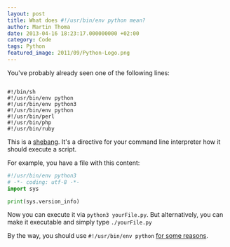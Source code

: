 ```yaml
---
layout: post
title: What does #!/usr/bin/env python mean?
author: Martin Thoma
date: 2013-04-16 18:23:17.000000000 +02:00
category: Code
tags: Python
featured_image: 2011/09/Python-Logo.png
---
```

You've probably already seen one of the following lines:

```text

#!/bin/sh
#!/usr/bin/env python
#!/usr/bin/env python3
#!/usr/bin/env python
#!/usr/bin/perl
#!/usr/bin/php
#!/usr/bin/ruby

```

This is a <a href="http://en.wikipedia.org/wiki/Shebang_%28Unix%29">shebang</a>. It's a directive for your command line interpreter how it should execute a script.

For example, you have a file with this content:

```python
#!/usr/bin/env python3
# -*- coding: utf-8 -*-
import sys

print(sys.version_info)
```

Now you can execute it via <code>python3 yourFile.py</code>. But alternatively, you can make it executable and simply type <code>./yourFile.py</code>

By the way, you should use <code>#!/usr/bin/env python</code> <a href="http://stackoverflow.com/q/1352922/562769">for some reasons</a>.
